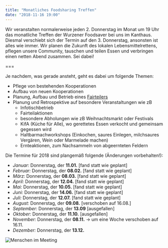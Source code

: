 ```yaml
---
title: "Monatliches Foodsharing Treffen"
date: "2018-11-16 19:00"
---
```


Wir veranstalten normalerweise jeden 2. Donnerstag im Monat um 19 Uhr das monatliche Treffen der Wurzener Foodsaver bei uns im Kanthaus. Diesmal verschiebt sich der Termin auf den 3. Donnerstag, ansonsten ist alles wie immer.
Wir planen die Zukunft des lokalen Lebensmittelrettens, pflegen unsere Community, tauschen und teilen Essen und verbringen einen netten Abend zusammen. Sei dabei!

===

Je nachdem, was gerade ansteht, geht es dabei um folgende Themen:
- Pflege von bestehenden Kooperationen
- Aufbau von neuen Kooperationen
- Planung, Aufbau und Betrieb eines [Fairteilers](https://wiki.foodsharing.de/Fair-Teiler)
- Planung und Retrospektive auf besondere Veranstaltungen wie zB
  - Infotischbetrieb
  - Fairteilaktionen
  - besondere Abholungen wie zB Weihnachtsmarkt oder Festivals
  - KifA (Küche für Alle), wo gerettetes Essen verkocht und gemeinsam gegessen wird
  - Haltbarmachworkshops (Einkochen, saures Einlegen, milchsaures Vergären, Wein oder Marmelade machen)
  - Ernteaktionen, zum Nachsammeln von abgeernteten Feldern

Die Termine für 2018 sind plangemäß folgende (Änderungen vorbehalten!):
- *Januar:* Donnerstag, der **11.01.** [fand statt wie geplant]
- *Februar:* Donnerstag, der **08.02.** [fand statt wie geplant]
- *März:* Donnerstag, der **08.03.** [fand statt wie geplant]
- *April:* Donnerstag, der **12.04.** [fand statt wie geplant]
- *Mai:* Donnerstag, der **10.05.** [fand statt wie geplant]
- *Juni:* Donnerstag, der **14.06.** [fand statt wie geplant]
- *Juli:* Donnerstag, der **12.07.** [fand statt wie geplant]
- *August:* Donnerstag, der **09.08.** [verschoben auf 16.08.]
- *September:* Donnerstag, der **13.09** [ausgefallen]
- *Oktober:* Donnerstag, der **11.10.** [ausgefallen]
- *November:* Donnerstag, der **08.11.** -> um eine Woche verschoben auf 16.11.
- *Dezember:* Donnerstag, der **13.12.**

![Menschen im Meeting](/pics/morningMeeting_cropped.jpg)
